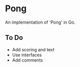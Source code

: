 # Pong

An implementation of 'Pong' in Go.

## To Do

* Add scoring and text
* Use interfaces
* Add comments
